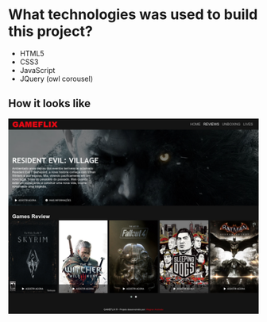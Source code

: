 # What technologies was used to build this project?

- HTML5
- CSS3
- JavaScript
- JQuery (owl corousel)


## How it looks like
![preview 01](./img/preview.png)